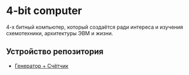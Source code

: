 # 4-bit computer

4-х битный компьютер, который создаётся ради интереса и изучения схемотехники, архитектуры ЭВМ и жизни. 

## **Устройство репозитория**
  - [Генератор + Счётчик](Генератор%20%2B%20Счётчик)


